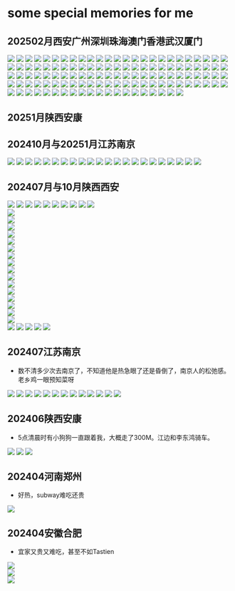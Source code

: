 # some special memories for me

## 202502月西安广州深圳珠海澳门香港武汉厦门

![](R04Files/2025-02-24(002).jpg)
![](R04Files/2025-02-24(008).jpg)
![](R04Files/2025-02-24(030).jpg)
![](R04Files/2025-02-25(001).jpg)
![](R04Files/2025-02-25(003).jpg)
![](R04Files/2025-02-25(005).jpg)
![](R04Files/2025-02-25(007).jpg)
![](R04Files/2025-02-25(021).jpg)
![](R04Files/2025-02-25(031).jpg)
![](R04Files/2025-02-25(036).jpg)
![](R04Files/2025-02-25(040).jpg)
![](R04Files/2025-02-25(050).jpg)
![](R04Files/2025-02-25(051).jpg)
![](R04Files/2025-02-28(001).jpg)
![](R04Files/2025-02-28(004).jpg)
![](R04Files/2025-02-28(007).jpg)
![](R04Files/2025-02-28(009).jpg)
![](R04Files/2025-02-24(005).jpg)
![](R04Files/2025-02-24(006).jpg)
![](R04Files/2025-02-24(009).jpg)
![](R04Files/2025-02-24(010).jpg)
![](R04Files/2025-02-24(011).jpg)
![](R04Files/2025-02-24(015).jpg)
![](R04Files/2025-02-24(016).jpg)
![](R04Files/2025-02-24(019).jpg)
![](R04Files/2025-02-24(025).jpg)
![](R04Files/2025-02-24(032).jpg)
![](R04Files/2025-02-24(034).jpg)
![](R04Files/2025-02-24(035).jpg)
![](R04Files/2025-02-24(037).jpg)
![](R04Files/2025-02-25(004).jpg)
![](R04Files/2025-02-25(009).jpg)
![](R04Files/2025-02-25(011).jpg)
![](R04Files/2025-02-25(016).jpg)
![](R04Files/2025-02-25(019).jpg)
![](R04Files/2025-02-25(020).jpg)
![](R04Files/2025-02-25(022).jpg)
![](R04Files/2025-02-25(026).jpg)
![](R04Files/2025-02-25(028).jpg)
![](R04Files/2025-02-25(035).jpg)
![](R04Files/2025-02-25(037).jpg)
![](R04Files/2025-02-25(042).jpg)
![](R04Files/2025-02-25(046).jpg)
![](R04Files/2025-02-25(052).jpg)
![](R04Files/2025-02-25(053).jpg)
![](R04Files/2025-02-25(055).jpg)
![](R04Files/2025-02-25(059).jpg)
![](R04Files/2025-02-26(001).jpg)
![](R04Files/2025-02-26(002).jpg)
![](R04Files/2025-02-26(003).jpg)
![](R04Files/2025-02-27(002).jpg)
![](R04Files/2025-02-28(005).jpg)
![](R04Files/2025-02-28(006).jpg)
![](R04Files/2025-02-28(008).jpg)
![](R04Files/2025-02-18(004).jpg)
![](R04Files/2025-02-18(007).jpg)
![](R04Files/2025-02-23(002).jpg)
![](R04Files/2025-02-24(001).jpg)
![](R04Files/2025-02-24(003).jpg)
![](R04Files/2025-02-24(004).jpg)
![](R04Files/2025-02-24(013).jpg)
![](R04Files/2025-02-24(017).jpg)
![](R04Files/2025-02-24(022).jpg)
![](R04Files/2025-02-24(023).jpg)
![](R04Files/2025-02-24(024).jpg)
![](R04Files/2025-02-24(026).jpg)
![](R04Files/2025-02-24(027).jpg)
![](R04Files/2025-02-24(029).jpg)
![](R04Files/2025-02-24(036).jpg)
![](R04Files/2025-02-25(002).jpg)
![](R04Files/2025-02-25(006).jpg)
![](R04Files/2025-02-25(008).jpg)
![](R04Files/2025-02-25(010).jpg)
![](R04Files/2025-02-25(012).jpg)
![](R04Files/2025-02-25(017).jpg)
![](R04Files/2025-02-25(018).jpg)
![](R04Files/2025-02-25(029).jpg)
![](R04Files/2025-02-25(033).jpg)
![](R04Files/2025-02-25(038).jpg)
![](R04Files/2025-02-25(039).jpg)
![](R04Files/2025-02-25(044).jpg)
![](R04Files/2025-02-25(045).jpg)
![](R04Files/2025-02-25(049).jpg)
![](R04Files/2025-02-25(056).jpg)
![](R04Files/2025-02-25(061).jpg)
![](R04Files/2025-02-25(064).jpg)
![](R04Files/2025-03-01(001).jpg)
![](R04Files/2025-03-01(002).jpg)
![](R04Files/2025-03-01(003).jpg)
![](R04Files/2025-02-18(006).jpg)
![](R04Files/2025-02-22.jpg)
![](R04Files/2025-02-23(004).jpg)
![](R04Files/2025-02-24(007).jpg)
![](R04Files/2025-02-24(012).jpg)
![](R04Files/2025-02-24(014).jpg)
![](R04Files/2025-02-24(018).jpg)
![](R04Files/2025-02-24(020).jpg)
![](R04Files/2025-02-24(021).jpg)
![](R04Files/2025-02-24(028).jpg)
![](R04Files/2025-02-25(005).jpg)
![](R04Files/2025-02-25(014).jpg)
![](R04Files/2025-02-25(015).jpg)
![](R04Files/2025-02-25(023).jpg)
![](R04Files/2025-02-25(024).jpg)
![](R04Files/2025-02-25(025).jpg)
![](R04Files/2025-02-25(027).jpg)
![](R04Files/2025-02-25(030).jpg)
![](R04Files/2025-02-25(032).jpg)
![](R04Files/2025-02-25(034).jpg)
![](R04Files/2025-02-25(041).jpg)
![](R04Files/2025-02-25(047).jpg)
![](R04Files/2025-02-25(048).jpg)
![](R04Files/2025-02-25(054).jpg)
![](R04Files/2025-02-25(057).jpg)
![](R04Files/2025-02-25(058).jpg)
![](R04Files/2025-02-25(060).jpg)
![](R04Files/2025-02-25(062).jpg)
![](R04Files/2025-02-25(063).jpg)
![](R04Files/2025-02-27(001).jpg)
![](R04Files/2025-02-28(002).jpg)

## 20251月陕西安康



## 202410月与20251月江苏南京

![](R04Files/2024-10-25(001).jpg)
![](R04Files/2024-10-25(002).jpg)
![](R04Files/2024-10-25(003).jpg)
![](R04Files/2024-10-25(004).jpg)
![](R04Files/2024-10-27(001).jpg)
![](R04Files/2024-10-27(003).jpg)
![](R04Files/2024-10-27(004).jpg)
![](R04Files/2024-10-27(005).jpg)
![](R04Files/2024-10-27(006).jpg)
![](R04Files/2024-10-27(007).jpg)
![](R04Files/2025-01-04(001).jpg)
![](R04Files/2025-01-04(002).jpg)
![](R04Files/2025-01-04(003).jpg)
![](R04Files/2025-01-04(004).jpg)
![](R04Files/2025-01-04(005).jpg)
![](R04Files/2025-01-04(006).jpg)
![](R04Files/2025-01-04(007).jpg)
![](R04Files/2025-01-04(008).jpg)
![](R04Files/2025-01-04(009).jpg)
![](R04Files/2025-01-04(010).jpg)
![](R04Files/2025-01-06(001).jpg)
![](R04Files/2025-01-06(002).jpg)

## 202407月与10月陕西西安

![](R04Files/2024-07-10(001).jpg)
![](R04Files/2024-07-10(002).jpg)
![](R04Files/2024-07-10(003).jpg)
![](R04Files/2024-07-10(004).jpg)
![](R04Files/2024-07-10(005).jpg)
![](R04Files/2024-07-10(006).jpg)
![](R04Files/2024-07-12(001).jpg)
![](R04Files/2024-07-22(002).jpg)
![](R04Files/2024-07-23(001).jpg)
![](R04Files/2024-07-23(002).jpg)  
![](R04Files/2024-07-23(003).jpg)  
![](R04Files/2024-07-23(004).jpg)  
![](R04Files/2024-07-23(005).jpg)  
![](R04Files/2024-07-23(007).jpg)   
![](R04Files/2024-07-24(002).jpg)  
![](R04Files/2024-07-24(004).jpg)  
![](R04Files/2024-07-25(002).jpg)  
![](R04Files/2024-07-26(001).jpg)  
![](R04Files/2024-07-26(002).jpg)  
![](R04Files/2024-07-27(001).jpg)  
![](R04Files/2024-07-27(002).jpg)  
![](R04Files/2024-07-27(003).jpg)  
![](R04Files/2024-07-30(001).jpg)  
![](R04Files/2024-07-30(002).jpg)  
![](R04Files/2024-07-30(003).jpg)  
![](R04Files/2024-07-31(004).jpg)  
![](R04Files/2024-10-29(002).jpg)
![](R04Files/2024-10-29(003).jpg)
![](R04Files/2024-10-29(004).jpg)
![](R04Files/2024-10-29(006).jpg)
![](R04Files/2024-10-29(007).jpg)

## 202407江苏南京

* 数不清多少次去南京了，不知道他是热急眼了还是昏倒了，南京人的松弛感。老乡鸡一眼预知菜呀

![](R04Files/2024-07-06.jpg)
![](R04Files/2024-07-08(001).jpg)
![](R04Files/2024-07-08(002).jpg)
![](R04Files/2024-07-08(003).jpg)
![](R04Files/2024-07-08(004).jpg)
![](R04Files/2024-07-08(005).jpg)
![](R04Files/2024-07-08(006).jpg)
![](R04Files/2024-07-08(007).jpg)
![](R04Files/2024-07-08(008).jpg)
![](R04Files/2024-07-08(009).jpg)
![](R04Files/2024-07-08(010).jpg)
![](R04Files/2024-07-08(011).jpg)
![](R04Files/2024-07-08(012).jpg)

## 202406陕西安康

* 5点清晨时有小狗狗一直跟着我，大概走了300M。江边和李东鸿骑车。

![](R04Files/2024-06-20.jpg)
![](R04Files/2024-06-30(001).jpg)
![](R04Files/2024-06-30(002).jpg)

## 202404河南郑州

* 好热，subway难吃还贵

![](R04Files/2024-04-21.jpg)

## 202404安徽合肥

* 宜家又贵又难吃，甚至不如Tastien

![](R04Files/2024-04-15.jpg)  
![](R04Files/2024-04-16.jpg)  
![](R04Files/2024-04-16(052).jpeg) 
